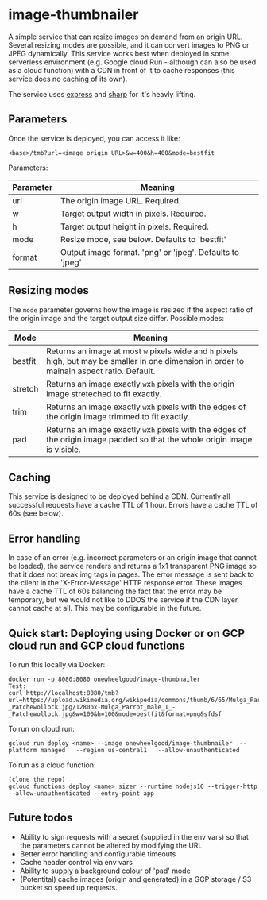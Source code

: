 # image-thumbnailer

A simple service that can resize images on demand from an origin URL. Several resizing modes are possible, and it can convert images to PNG or JPEG dynamically. This service works best when deployed in some serverless environment (e.g. Google cloud Run - although can also be used as a cloud function) with a CDN in front of it to cache responses (this service does no caching of its own).

The service uses [express](https://expressjs.com/) and [sharp](https://github.com/lovell/sharp) for it's heavly lifting.

## Parameters

Once the service is deployed, you can access it like:

`<base>/tmb?url=<image origin URL>&w=400&h=400&mode=bestfit`

Parameters:

| Parameter | Meaning |
| --------- | ------------- |
| url       | The origin image URL. Required.  |
| w         | Target output width in pixels. Required.  |
| h         | Target output height in pixels. Required.  |
| mode      | Resize mode, see below. Defaults to 'bestfit'  |
| format    | Output image format. 'png' or 'jpeg'. Defaults to 'jpeg'  |

## Resizing modes

The `mode` parameter governs how the image is resized if the aspect ratio of the origin image and the target output size differ. Possible modes:

| Mode | Meaning |
| --------- | ------------- |
| bestfit | Returns an image at most `w` pixels wide and `h` pixels high, but may be smaller in one dimension in order to mainain aspect ratio. Default. |
| stretch | Returns an image exactly `w`x`h` pixels with the origin image streteched to fit exactly. |
| trim | Returns an image exactly `w`x`h` pixels with the edges of the origin image trimmed to fit exactly. |
| pad | Returns an image exactly `w`x`h` pixels with the edges of the origin image padded so that the whole origin image is visible. |

## Caching

This service is designed to be deployed behind a CDN. Currently all successful requests have a cache TTL of 1 hour. Errors have a cache TTL of 60s (see below).

## Error handling

In case of an error (e.g. incorrect parameters or an origin image that cannot be loaded), the service renders and returns a 1x1 transparent PNG image so that it does not break img tags in pages. The error message is sent back to the client in the 'X-Error-Message' HTTP response error. These images have a cache TTL of 60s balancing the fact that the error may be temporary, but we would not like to DDOS the service if the CDN layer cannot cache at all. This may be configurable in the future.

## Quick start: Deploying using Docker or on GCP cloud run and GCP cloud functions

To run this locally via Docker:

```
docker run -p 8080:8080 onewheelgood/image-thumbnailer
Test:
curl http://localhost:8080/tmb?url=https://upload.wikimedia.org/wikipedia/commons/thumb/6/65/Mulga_Parrot_male_1_-_Patchewollock.jpg/1280px-Mulga_Parrot_male_1_-_Patchewollock.jpg&w=100&h=100&mode=bestfit&format=png&sfdsf
```

To run on cloud run:

```
gcloud run deploy <name> --image onewheelgood/image-thumbnailer  --platform managed   --region us-central1   --allow-unauthenticated
```

To run as a cloud function:

```
(clone the repo)
gcloud functions deploy <name> sizer --runtime nodejs10 --trigger-http --allow-unauthenticated --entry-point app
```

## Future todos

- Ability to sign requests with a secret (supplied in the env vars) so that the parameters cannot be altered by modifying the URL
- Better error handling and configurable timeouts
- Cache header control via env vars
- Ability to supply a background colour of 'pad' mode
- (Potentital) cache images (origin and generated) in a GCP storage / S3 bucket so speed up requests.
